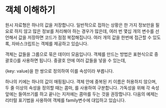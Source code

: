 # 객체 이해하기

원시 자료형은 하나의 값을 저장합니다.
일반적으로 접하는 상황은 한 가지 정보만을 필요로 하지 않고 많은 정보를 처리해야 하는 경우가 많은데, 여러 번 몇십 개의 변수를 선언해서 값을 저장하면 코드가 점점 복잡해집니다. 여러 개의 값을 한번에 접근할 수 있도록, 자바스크립트는 객체를 제공하고 있습니다.

객체는 값들을 그룹으로 묶은 데이터 모음입니다. 객체를 만드는 방법은 표현식으로 중괄호{}를 사용하면 됩니다. 중괄호 안에 여러 값들을 넣을 수 있는데,

{key: value}을 한 쌍으로 정의하여 이를 속성이라 부릅니다.

하나의 키에는 하나의 값이 매핑됩니다. 객체 안에 중복된 키 이름은 허용하지 않으며, 두 줄 이상의 속성을 정의할 때는 콤마, 를 사용하여 구분합니다. 가독성을 위해 각 속성 앞에는 들여쓰기를 하고 끝나는 지저에는 콤마를 두는 것을 권장합니다. 다음의 예제는 리터럴 표기법을 사용하여 객체를 family변수에 대입하고 있습니다.
